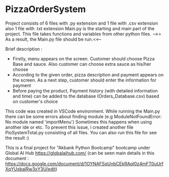 # PizzaOrderSystem

Project consists of 6 files with .py extension and 1 file with .csv extension also 1 file with .txt extension
Main.py is the starting and main part of the project. This file takes functions and variables from other python files.
-->> As a result, the Main.py file should be run.<<--  


Brief description :
- Firstly, menu appears on the screen. Customer should choose Pizza Base and sauce. Also customer can choose extra sauce as his/her choose
- According to the given order, pizza description and payment appears on the screen. As a next step, customer should enter the information for payment
- Before paying the product, Payment history (with detailed information and time) can be added to the database (Orders_Database.csv) based on customer's choice


This code was created in VSCode environment. While running the Main.py there can be some errors about finding module 
  (e.g ModuleNotFoundError: No module named 'importMenu') Sometimes this happens when using another ide or etc. 
  To prevent this issue, i created another file PioSystemTotal.py consisting of all files. You can also run this file for see the result :) 


This is a final project for "Akbank Python Bootcamp" bootcamp under Global AI Hub https://globalaihub.com/ 
(can be seen main details in this document : https://docs.google.com/document/d/1OYNAFSqUnbCEkRAqI0z4mFT0uUrfXqYUxbalRw3xY3U/edit)
